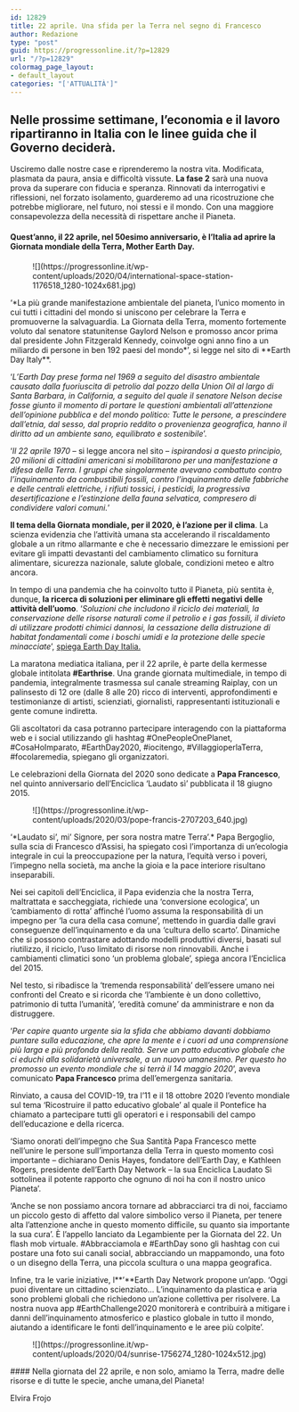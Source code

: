 ```yaml
---
id: 12829
title: 22 aprile. Una sfida per la Terra nel segno di Francesco
author: Redazione
type: "post"
guid: https://progressonline.it/?p=12829
url: "/?p=12829"
colormag_page_layout:
- default_layout
categories: "['ATTUALITÀ']"
---
```


## Nelle prossime settimane, l’economia e il lavoro ripartiranno in Italia con le linee guida che il Governo deciderà. 

Usciremo dalle nostre case e riprenderemo la nostra vita. Modificata, plasmata da paura, ansia e difficoltà vissute. **La fase 2** sarà una nuova prova da superare con fiducia e speranza. Rinnovati da interrogativi e riflessioni, nel forzato isolamento, guarderemo ad una ricostruzione che potrebbe migliorare, nel futuro, noi stessi e il mondo. Con una maggiore consapevolezza della necessità di rispettare anche il Pianeta.

#### Quest’anno, il 22 aprile, nel 50esimo anniversario, è l’Italia ad aprire la Giornata mondiale della Terra, Mother Earth Day. 

<div class="wp-block-image"><figure class="aligncenter size-large is-resized">![](https://progressonline.it/wp-content/uploads/2020/04/international-space-station-1176518_1280-1024x681.jpg)</figure></div>‘*La più grande manifestazione ambientale del pianeta, l’unico momento in cui tutti i cittadini del mondo si uniscono per celebrare la Terra e promuoverne la salvaguardia. La Giornata della Terra, momento fortemente voluto dal senatore statunitense Gaylord Nelson e promosso ancor prima dal presidente John Fitzgerald Kennedy, coinvolge ogni anno fino a un miliardo di persone in ben 192 paesi del mondo*’, si legge nel sito di **Earth Day Italy**.

‘*L’Earth Day prese forma nel 1969 a seguito del disastro ambientale causato dalla fuoriuscita di petrolio dal pozzo della Union Oil al largo di Santa Barbara, in California, a seguito del quale il senatore Nelson decise fosse giunto il momento di portare le questioni ambientali all’attenzione dell’opinione pubblica e del mondo politico: Tutte le persone, a prescindere dall’etnia, dal sesso, dal proprio reddito o provenienza geografica, hanno il diritto ad un ambiente sano, equilibrato e sostenibile*’.

‘*Il 22 aprile 1970* – si legge ancora nel sito – *ispirandosi a questo principio, 20 milioni di cittadini americani si mobilitarono per una manifestazione a difesa della Terra. I gruppi che singolarmente avevano combattuto contro l’inquinamento da combustibili fossili, contro l’inquinamento delle fabbriche e delle centrali elettriche, i rifiuti tossici, i pesticidi, la progressiva desertificazione e l’estinzione della fauna selvatica, compresero di condividere valori comuni.*’

**Il tema della Giornata mondiale, per il 2020, è l’azione per il clima**. La scienza evidenzia che l’attività umana sta accelerando il riscaldamento globale a un ritmo allarmante e che è necessario dimezzare le emissioni per evitare gli impatti devastanti del cambiamento climatico su fornitura alimentare, sicurezza nazionale, salute globale, condizioni meteo e altro ancora.

In tempo di una pandemia che ha coinvolto tutto il Pianeta, più sentita è, dunque, **la ricerca di soluzioni per eliminare gli effetti negativi delle attività dell’uomo**. ‘*Soluzioni che includono il riciclo dei materiali, la conservazione delle risorse naturali come il petrolio e i gas fossili, il divieto di utilizzare prodotti chimici dannosi, la cessazione della distruzione di habitat fondamentali come i boschi umidi e la protezione delle specie minacciate*’, [spiega Earth Day Italia.](http://www.earthdayitalia.org/CELEBRAZIONI/Earth-Day-Giornata-Mondiale-della-Terra-50-anniversario)

La maratona mediatica italiana, per il 22 aprile, è parte della kermesse globale intitolata **\#Earthrise**. Una grande giornata multimediale, in tempo di pandemia, integralmente trasmessa sul canale streaming Raiplay, con un palinsesto di 12 ore (dalle 8 alle 20) ricco di interventi, approfondimenti e testimonianze di artisti, scienziati, giornalisti, rappresentanti istituzionali e gente comune indiretta.

Gli ascoltatori da casa potranno partecipare interagendo con la piattaforma web e i social utilizzando gli hashtag #OnePeopleOnePlanet, #CosaHoImparato, #EarthDay2020, #iocitengo, #VillaggioperlaTerra, #focolaremedia, spiegano gli organizzatori.

Le celebrazioni della Giornata del 2020 sono dedicate a **Papa Francesco**, nel quinto anniversario dell’Enciclica ‘Laudato sì’ pubblicata il 18 giugno 2015.

<div class="wp-block-image"><figure class="alignleft size-large is-resized">![](https://progressonline.it/wp-content/uploads/2020/03/pope-francis-2707203_640.jpg)</figure></div>‘*Laudato si’, mi’ Signore, per sora nostra matre Terra’.* Papa Bergoglio, sulla scia di Francesco d’Assisi, ha spiegato così l’importanza di un’ecologia integrale in cui la preoccupazione per la natura, l’equità verso i poveri, l’impegno nella società, ma anche la gioia e la pace interiore risultano inseparabili.

Nei sei capitoli dell’Enciclica, il Papa evidenzia che la nostra Terra, maltrattata e saccheggiata, richiede una ‘conversione ecologica’, un ‘cambiamento di rotta’ affinché l’uomo assuma la responsabilità di un impegno per ‘la cura della casa comune’, mettendo in guardia dalle gravi conseguenze dell’inquinamento e da una ‘cultura dello scarto’. Dinamiche che si possono contrastare adottando modelli produttivi diversi, basati sul riutilizzo, il riciclo, l’uso limitato di risorse non rinnovabili. Anche i cambiamenti climatici sono ‘un problema globale’, spiega ancora l’Enciclica del 2015.

Nel testo, si ribadisce la ‘tremenda responsabilità’ dell’essere umano nei confronti del Creato e si ricorda che ‘l’ambiente è un dono collettivo, patrimonio di tutta l’umanità’, ‘eredità comune’ da amministrare e non da distruggere.

‘*Per capire quanto urgente sia la sfida che abbiamo davanti dobbiamo puntare sulla educazione, che apre la mente e i cuori ad una comprensione più larga e più profonda della realtà. Serve un patto educativo globale che ci educhi alla solidarietà universale, a un nuovo umanesimo. Per questo ho promosso un evento mondiale che si terrà il 14 maggio 2020*’, aveva comunicato **Papa Francesco** prima dell’emergenza sanitaria.

Rinviato, a causa del COVID-19, tra l’11 e il 18 ottobre 2020 l’evento mondiale sul tema ‘Ricostruire il patto educativo globale’ al quale il Pontefice ha chiamato a partecipare tutti gli operatori e i responsabili del campo dell’educazione e della ricerca.

‘Siamo onorati dell’impegno che Sua Santità Papa Francesco mette nell’unire le persone sull’importanza della Terra in questo momento così importante – dichiarano Denis Hayes, fondatore dell’Earth Day, e Kathleen Rogers, presidente dell’Earth Day Network – la sua Enciclica Laudato Sì sottolinea il potente rapporto che ognuno di noi ha con il nostro unico Pianeta’.

‘Anche se non possiamo ancora tornare ad abbracciarci tra di noi, facciamo un piccolo gesto di affetto dal valore simbolico verso il Pianeta, per tenere alta l’attenzione anche in questo momento difficile, su quanto sia importante la sua cura’. È l’appello lanciato da Legambiente per la Giornata del 22. Un flash mob virtuale. #Abbracciamola e #EarthDay sono gli hashtag con cui postare una foto sui canali social, abbracciando un mappamondo, una foto o un disegno della Terra, una piccola scultura o una mappa geografica.

Infine, tra le varie iniziative, l**’**Earth Day Network propone un’app. ‘Oggi puoi diventare un cittadino scienziato… L’inquinamento da plastica e aria sono problemi globali che richiedono un’azione collettiva per risolvere. ⁣La nostra nuova app #EarthChallenge2020 monitorerà e contribuirà a mitigare i danni dell’inquinamento atmosferico e plastico globale in tutto il mondo, aiutando a identificare le fonti dell’inquinamento e le aree più colpite’. ⁣

<div class="wp-block-image"><figure class="aligncenter size-large is-resized">![](https://progressonline.it/wp-content/uploads/2020/04/sunrise-1756274_1280-1024x512.jpg)</figure></div>#### Nella giornata del 22 aprile, e non solo, amiamo la Terra, madre delle risorse e di tutte le specie, anche umana,del Pianeta! 

Elvira Frojo